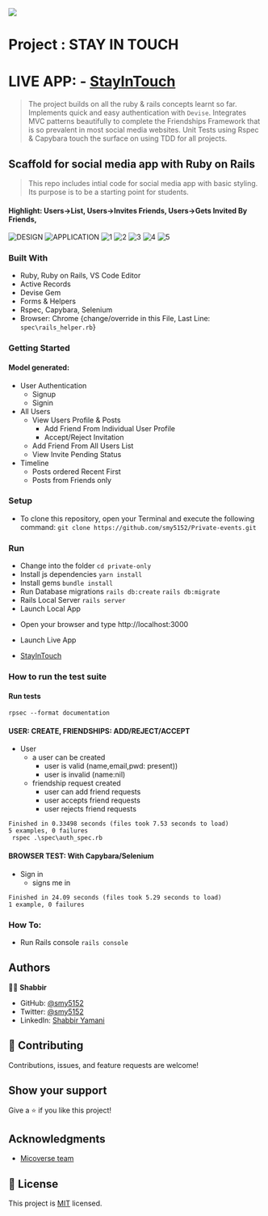 ![](https://img.shields.io/badge/Microverse-blueviolet)

# Project : STAY IN TOUCH
# LIVE APP: - [StayInTouch](https://aqueous-brook-51193.herokuapp.com/)

> The project builds on all the ruby & rails concepts learnt so far. Implements quick and easy authentication with `Devise`. Integrates MVC patterns beautifully to complete the Friendships Framework that is so prevalent in most social media websites.
Unit Tests using Rspec & Capybara touch the surface on using TDD for all projects.
## Scaffold for social media app with Ruby on Rails
> This repo includes intial code for social media app with basic styling. Its purpose is to be a starting point for students. 
#### Highlight: Users->List, Users->Invites Friends, Users->Gets Invited By Friends, 
![DESIGN](docs/ERD.png)
![APPLICATION](docs/AllUsers.PNG)
![1](docs/Timelinefriendsposts.PNG)
![2](docs/Timelinefriendsposts2.PNG)
![3](docs/MePending.PNG)
![4](docs/InvitedPending.PNG)
![5](docs/FriendsProfile.PNG)
### Built With

- Ruby, Ruby on Rails, VS Code Editor
- Active Records
- Devise Gem
- Forms & Helpers
- Rspec, Capybara, Selenium
- Browser: Chrome {change/override in this File, Last Line: ``` spec\rails_helper.rb ```}
### Getting Started
#### Model generated:
- User Authentication
  - Signup
  - Signin
- All Users
  - View Users Profile & Posts
    - Add Friend From Individual User Profile
    - Accept/Reject Invitation
  - Add Friend From All Users List
  - View Invite Pending Status
- Timeline
  - Posts ordered Recent First
  - Posts from Friends only
### Setup
* To clone this repository, open your Terminal and execute the following command:
``` git clone https://github.com/smy5152/Private-events.git ```
### Run
* Change into the folder
``` cd private-only ```
* Install js dependencies
``` yarn install ```
* Install gems
``` bundle install ```
* Run Database migrations
``` rails db:create ```
``` rails db:migrate ```
* Rails Local Server
``` rails server ``` 
* Launch Local App
- Open your browser and type http://localhost:3000
* Launch Live App
- [StayInTouch](https://aqueous-brook-51193.herokuapp.com/)
### How to run the test suite
#### Run tests
``` rpsec --format documentation  ```
#### USER: CREATE, FRIENDSHIPS: ADD/REJECT/ACCEPT
- User
  - a user can be created
    - user is valid (name,email,pwd: present))
    - user is invalid (name:nil)
  - friendship request created
    - user can add friend requests
    - user accepts friend requests
    - user rejects friend requests
```
Finished in 0.33498 seconds (files took 7.53 seconds to load)
5 examples, 0 failures
 rspec .\spec\auth_spec.rb
```
#### BROWSER TEST: With Capybara/Selenium
- Sign in
  - signs me in
```
Finished in 24.09 seconds (files took 5.29 seconds to load)
1 example, 0 failures
```
### How To:
* Run Rails console
``` rails console ```
## Authors
🧑‍💻 **Shabbir**
- GitHub: [@smy5152](https://github.com/smy5152)
- Twitter: [@smy5152](https://twitter.com/smy5152)
- LinkedIn: [Shabbir Yamani](https://www.linkedin.com/in/shabbirmyamani/)
## 🤝 Contributing
Contributions, issues, and feature requests are welcome!
## Show your support
Give a ⭐️ if you like this project!
## Acknowledgments
- [Micoverse team](https://www.microverse.org/)
## 📝 License
This project is [MIT](LICENSE) licensed.
